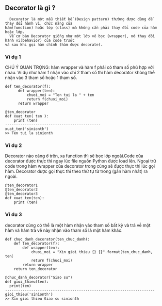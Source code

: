  ## Decorator là gì ?

```
  Decorator là một mẫu thiết kế (Design pattern) thường được dùng để thay đổi hành vi, chức năng của 
hàm(function) hoặc lớp (class) mà không cần phải thay đổi code của hàm hoặc lớp.
  Về cơ bản Decorator giống như một lớp vỏ bọc (wrapper), nó thay đổi hành vi(behavior) của code trước
và sau khi gọi hàm chính (hàm được decorate).
```

### Ví dụ 1
  CHÚ Ý QUAN TRỌNG: hàm wrapper và hàm f phải có tham số phù hợp với nhau. Ví dụ như hàm f nhận vào chỉ 2 tham số thì hàm decorator không thể nhận vào 3 tham số hoặc 1 tham số.

```
def ten_decorator(f):
      def wrapper(ten):
          chuoi_moi = "Ten tui la " + ten
          return f(chuoi_moi)
      return wrapper

@ten_decorator
def xuat_ten( ten ):
    print (ten)
--------------------------------------------
xuat_ten('sinionth')                     
>> Ten tui la sinionth                   
```

### Ví dụ 2
  Decorator nào càng ở trên, xa function thì sẽ bọc lớp ngoài.Code của decorator được thực thi ngay lúc file nguồn Python được load lên. Ngoại trừ code trong hàm wrapper của decorator trong cùng sẽ được thực thi lúc gọi hàm. Decorator được gọi thực thi theo thứ tự từ trong (gần hàm nhất) ra ngoài. 
```
@ten_decorator1
@ten_decorator2
@ten_decorator3
def xuat_ten(ten):
    print (ten)
```

### Ví dụ 3
  decorator cũng có thể là một hàm nhận vào tham số bất kỳ và trả về một hàm và hàm trả về này nhận vào tham số là một hàm khác.
```
def chuc_danh_decorator(ten_chuc_danh):
    def ten_decorator(f):
        def wrapper(ten):
            chuoi_moi = "Xin gioi thieu {} {}".format(ten_chuc_danh, ten)
            return f(chuoi_moi)
        return wrapper
    return ten_decorator
  
@chuc_danh_decorator("Giao su")
def gioi_thieu(ten):
  print(ten)
---------------------------------------------------------------------
gioi_thieu('sinionth')
>> Xin gioi thieu Giao su sinionth
```
